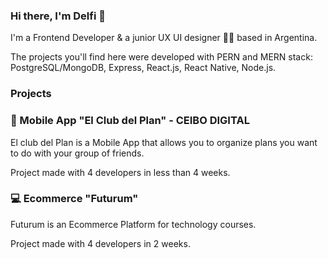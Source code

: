 ### Hi there, I'm Delfi 👋 

I'm a Frontend Developer & a junior UX UI designer 👩‍💻 based in Argentina. 

The projects you'll find here were developed with PERN and MERN stack: PostgreSQL/MongoDB, Express, React.js, React Native, Node.js. 

### Projects 

### 📱 Mobile App "El Club del Plan" - CEIBO DIGITAL

El club del Plan is a Mobile App that allows you to organize plans you want to do with your group of friends.

Project made with 4 developers in less than 4 weeks. 

### 💻 Ecommerce "Futurum"

Futurum is an Ecommerce Platform for technology courses. 

Project made with 4 developers in 2 weeks. 


